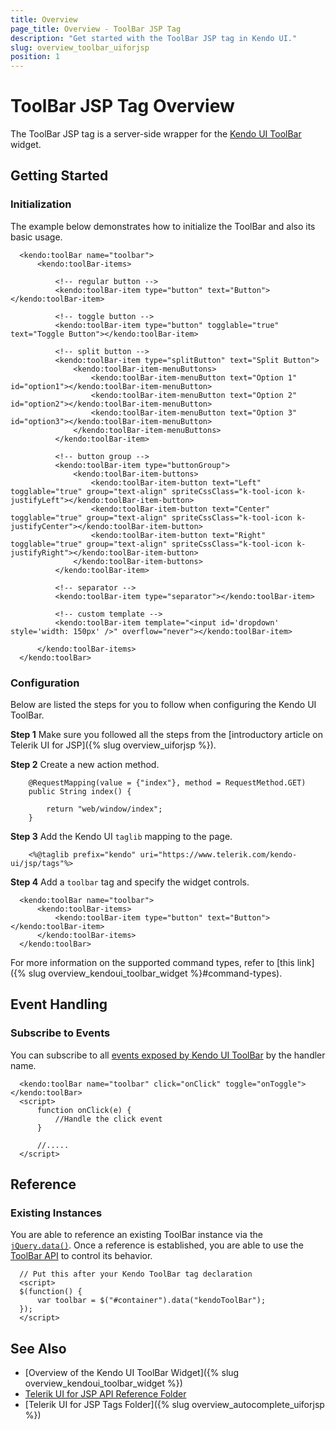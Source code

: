 ```yaml
---
title: Overview
page_title: Overview - ToolBar JSP Tag
description: "Get started with the ToolBar JSP tag in Kendo UI."
slug: overview_toolbar_uiforjsp
position: 1
---
```


# ToolBar JSP Tag Overview

The ToolBar JSP tag is a server-side wrapper for the [Kendo UI ToolBar](/api/javascript/ui/toolbar) widget.

## Getting Started

### Initialization

The example below demonstrates how to initialize the ToolBar and also its basic usage.



      <kendo:toolBar name="toolbar">
          <kendo:toolBar-items>

              <!-- regular button -->
              <kendo:toolBar-item type="button" text="Button"></kendo:toolBar-item>

              <!-- toggle button -->
              <kendo:toolBar-item type="button" togglable="true" text="Toggle Button"></kendo:toolBar-item>

              <!-- split button -->
              <kendo:toolBar-item type="splitButton" text="Split Button">
                  <kendo:toolBar-item-menuButtons>
                      <kendo:toolBar-item-menuButton text="Option 1" id="option1"></kendo:toolBar-item-menuButton>
                      <kendo:toolBar-item-menuButton text="Option 2" id="option2"></kendo:toolBar-item-menuButton>
                      <kendo:toolBar-item-menuButton text="Option 3" id="option3"></kendo:toolBar-item-menuButton>
                  </kendo:toolBar-item-menuButtons>
              </kendo:toolBar-item>

              <!-- button group -->
              <kendo:toolBar-item type="buttonGroup">
                  <kendo:toolBar-item-buttons>
                      <kendo:toolBar-item-button text="Left" togglable="true" group="text-align" spriteCssClass="k-tool-icon k-justifyLeft"></kendo:toolBar-item-button>
                      <kendo:toolBar-item-button text="Center" togglable="true" group="text-align" spriteCssClass="k-tool-icon k-justifyCenter"></kendo:toolBar-item-button>
                      <kendo:toolBar-item-button text="Right" togglable="true" group="text-align" spriteCssClass="k-tool-icon k-justifyRight"></kendo:toolBar-item-button>
                  </kendo:toolBar-item-buttons>
              </kendo:toolBar-item>

              <!-- separator -->
              <kendo:toolBar-item type="separator"></kendo:toolBar-item>

              <!-- custom template -->
              <kendo:toolBar-item template="<input id='dropdown' style='width: 150px' />" overflow="never"></kendo:toolBar-item>

          </kendo:toolBar-items>
      </kendo:toolBar>

### Configuration

Below are listed the steps for you to follow when configuring the Kendo UI ToolBar.

**Step 1** Make sure you followed all the steps from the [introductory article on Telerik UI for JSP]({% slug overview_uiforjsp %}).

**Step 2** Create a new action method.



        @RequestMapping(value = {"index"}, method = RequestMethod.GET)
        public String index() {

            return "web/window/index";
        }

 **Step 3** Add the Kendo UI `taglib` mapping to the page.



        <%@taglib prefix="kendo" uri="https://www.telerik.com/kendo-ui/jsp/tags"%>

**Step 4** Add a `toolbar` tag and specify the widget controls.



      <kendo:toolBar name="toolbar">
          <kendo:toolBar-items>
              <kendo:toolBar-item type="button" text="Button"></kendo:toolBar-item>
          </kendo:toolBar-items>
      </kendo:toolBar>

For more information on the supported command types, refer to [this link]({% slug overview_kendoui_toolbar_widget %}#command-types).

## Event Handling

### Subscribe to Events

You can subscribe to all [events exposed by Kendo UI ToolBar](/api/javascript/ui/toolbar#events) by the handler name.



      <kendo:toolBar name="toolbar" click="onClick" toggle="onToggle"></kendo:toolBar>
      <script>
          function onClick(e) {
              //Handle the click event
          }

          //.....
      </script>

## Reference

### Existing Instances

You are able to reference an existing ToolBar instance via the [`jQuery.data()`](https://api.jquery.com/jQuery.data/). Once a reference is established, you are able to use the [ToolBar API](/api/javascript/ui/toolbar#methods) to control its behavior.



      // Put this after your Kendo ToolBar tag declaration
      <script>
      $(function() {
          var toolbar = $("#container").data("kendoToolBar");
      });
      </script>

## See Also

* [Overview of the Kendo UI ToolBar Widget]({% slug overview_kendoui_toolbar_widget %})
* [Telerik UI for JSP API Reference Folder](/api/jsp/autocomplete/animation)
* [Telerik UI for JSP Tags Folder]({% slug overview_autocomplete_uiforjsp %})
